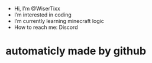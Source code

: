 - Hi, I’m @WiserTixx
- I’m interested in coding
- I’m currently learning minecraft logic
- How to reach me: Discord


#  automaticly made by github

<!---
WiserTixx/WiserTixx is a ✨ special ✨ repository because its `README.md` (this file) appears on your GitHub profile.
You can click the Preview link to take a look at your changes.
--->
